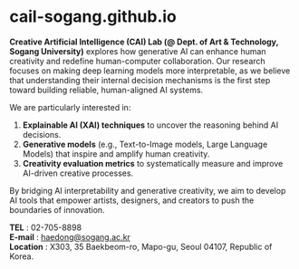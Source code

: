 # cail-sogang.github.io

**Creative Artificial Intelligence (CAI) Lab (@ Dept. of Art & Technology, Sogang University)** explores how generative AI can enhance human creativity and redefine human-computer collaboration. Our research focuses on making deep learning models more interpretable, as we believe that understanding their internal decision mechanisms is the first step toward building reliable, human-aligned AI systems.

We are particularly interested in:

1. **Explainable AI (XAI) techniques** to uncover the reasoning behind AI decisions.
2. **Generative models** (e.g., Text-to-Image models, Large Language Models) that inspire and amplify human creativity.
3. **Creativity evaluation metrics** to systematically measure and improve AI-driven creative processes.

By bridging AI interpretability and generative creativity, we aim to develop AI tools that empower artists, designers, and creators to push the boundaries of innovation.

**TEL** : 02-705-8898
<br>**E-mail** : haedong@sogang.ac.kr
<br>**Location** : X303, 35 Baekbeom-ro, Mapo-gu, Seoul 04107, Republic of Korea.
